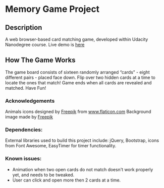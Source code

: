 # Memory Game Project

## Description

A web browser-based card matching game, developed within Udacity Nanodegree course.
Live demo is [here](https://milak-l.github.io/Memory-Game/)

## How The Game Works

The game board consists of sixteen randomly arranged “cards” - eight different pairs - placed face down. Flip over two hidden cards at a time to locate the ones that match! Game ends when all cards are revealed and matched. Have Fun!

### Acknowledgements
Animals icons designed by [Freepik](https://www.freepik.com/) from www.flaticon.com
Background image made by [Freepik](https://www.freepik.com/)

### Dependencies:
External libraries used to build this project include:
jQuery, Bootstrap, icons from Font Awesome, EasyTimer for timer functionality. 

### Known issues:
- Animation when two open cards do not match doesn't work properly yet, and needs to be tweaked.
- User can click and open more then 2 cards at a time.
